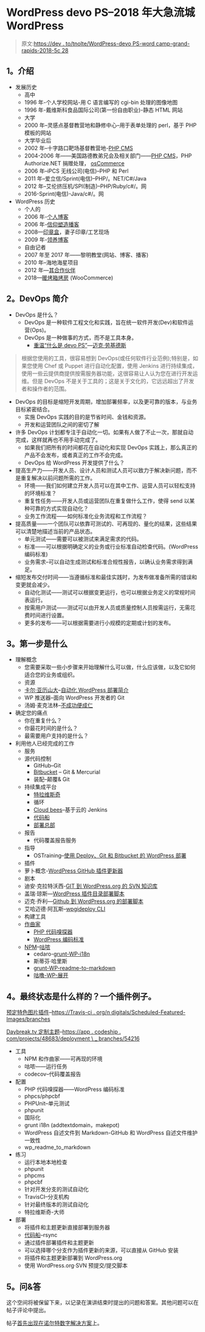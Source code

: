 # WordPress devo PS–2018 年大急流城 WordPress

> 原文:[https://dev . to/tnolte/WordPress-devo PS-word camp-grand-rapids-2018-5c 28](https://dev.to/tnolte/wordpress-devops-wordcamp-grand-rapids-2018-5c28)

## 1。介绍

*   发展历史
    *   高中
    *   1996 年-个人学校网站-用 C 语言编写的 cgi-bin 处理的图像地图
    *   1996 年-戴维斯科食品国际公司(第一份自由职业)-静态 HTML 网站
    *   大学
    *   2000 年–灵感点基督教营地和静修中心–用于表单处理的 perl，基于 PHP 模板的网站
    *   大学毕业后
    *   2002 年–十字路口靶场基督教营地-[PHP CMS](http://www.phpwcms.org/)
    *   2004-2006 年——美国路德教弟兄会及相关部门——[PHP CMS](http://www.phpwcms.org/)，PHP Authorize.NET 捐赠处理， [osCommerce](https://www.oscommerce.com/)
    *   2006 年–iPCS 无线公司(电信)–PHP 和 Perl
    *   2011 年–爱立信/Sprint(电信)–PHP/。NET/C#/Java
    *   2012 年–艾伦挤压机/SPI(制造)–PHP/Ruby/c#/。网
    *   2016-Sprint(电信)-Java/c#/。网
*   WordPress 历史
    *   个人的
    *   2006 年-[个人博客](https://tim.noltefamily.org/)
    *   2006 年-[信仰塑造播客](https://www.faithshaping.org/)
    *   2008—[印章盒](https://www.thestampbox.com/)，妻子印章/工艺现场
    *   2009 年-[领养博客](https://adoption.noltefamily.org/)
    *   自由记者
    *   2007 年至 2017 年——黎明教堂(网站、博客、播客)
    *   2010 年–海地海星项目
    *   2012 年—[其合作伙伴](https://www.itsdelivers.com/)
    *   2018—[暖烤箱烤房](https://warmovenbakehouse.com/) (WooCommerce)

## 2。DevOps 简介

*   DevOps 是什么？
    *   DevOps 是一种软件工程文化和实践，旨在统一软件开发(Dev)和软件运营(Ops)。
    *   DevOps 是一种做事的方式，而不是工具本身。
        *   [重温“什么是 devo PS”](http://radar.oreilly.com/2014/06/revisiting-what-is-devops.html)—[迈克·劳基德斯](http://twitter.com/mikeloukides)

> 根据您使用的工具，很容易想到 DevOps(或任何软件行业范例);特别是，如果您使用 Chef 或 Puppet 进行自动化配置，使用 Jenkins 进行持续集成，使用一些云提供商提供按需服务器功能，这很容易让人认为您在进行开发运维。但是 DevOps 不是关于工具的；这是关于文化的，它远远超出了开发者和操作者的范围。

*   DevOps 的目标是缩短开发周期，增加部署频率，以及更可靠的版本，与业务目标紧密结合。
    *   实施 DevOps 实践的目的是节省时间、金钱和资源。
    *   开发和运营团队之间的密切了解
*   许多 DevOps 计划都专注于自动化一切。如果有人做了不止一次，那就自动完成，这样就再也不用手动完成了。
    *   如果我们把所有的时间都花在自动化和实现 DevOps 实践上，那么真正的产品不会发布，或者真正的工作不会完成。
    *   DevOps 给 WordPress 开发提供了什么？
*   提高生产力——开发人员、设计人员和测试人员可以致力于解决新问题，而不是重复解决以前问题所需的工作。
    *   环境——我们如何建立开发人员可以在其中工作、运营人员可以轻松支持的环境标准？
    *   重复性任务——开发人员或运营团队在重复做什么工作，使得 send 以某种可靠的方式实现自动化？
    *   业务工作流程——如何标准化业务流程和工作流程？
*   提高质量——一个团队可以依靠可测试的、可再现的、量化的结果，这些结果可以清楚地描述当前的产品状态。
    *   单元测试——需要可以被测试来满足需求的代码。
    *   标准——可以根据明确定义的业务或行业标准自动检查代码。(WordPress 编码标准)
    *   业务需求–可以自动生成测试和标准合规性报告，以确认业务需求得到满足。
*   缩短发布交付时间——当遵循标准和最佳实践时，为发布做准备所需的错误和变更就会减少。
    *   自动化测试——测试可以根据变更运行，也可以根据业务定义的常规时间表运行。
    *   按需用户测试——测试可以由开发人员或质量控制人员按需运行，无需花费时间进行设置。
    *   更多的发布——可以根据需要进行小规模的定期或计划的发布。

## 3。第一步是什么

*   理解概念
    *   您需要采取一些小步骤来开始理解什么可以做，什么应该做，以及它如何适合您的业务或组织。
    *   资源
    *   [卡尔·亚历山大](https://carlalexander.ca/)–[自动化 WordPress 部署简介](https://carlalexander.ca/introduction-automated-wordpress-deployments/)
    *   WP 推送器–面向 WordPress 开发者的 Git
    *   汤姆·麦克法林–[不成功便成仁](https://tommcfarlin.com/ship-it-or-die/)
*   确定您的痛点
    *   你在重复什么？
    *   你最花时间的是什么？
    *   最需要用户支持的是什么？
*   利用他人已经完成的工作
    *   服务
    *   源代码控制
        *   GitHub–Git
        *   [Bitbucket](https://bitbucket.org) – Git & Mercurial
        *   装配–颠覆& Git
    *   持续集成平台
        *   [特拉维斯奇](https://travis-ci.org)
        *   循环
        *   [Cloud bees](https://www.cloudbees.com)–基于云的 Jenkins
        *   [代码船](http://codeship.com/)
        *   [部署总部](https://www.deployhq.com/)
    *   报告
        *   代码覆盖报告服务
    *   指导
        *   OSTraining–[使用 Deploy、Git 和 Bitbucket 的 WordPress 部署](https://www.ostraining.com/blog/wordpress/deploy-git-wordpress/)
    *   插件
    *   萝卜概念-[WordPress GitHub 插件更新器](https://github.com/radishconcepts/WordPress-GitHub-Plugin-Updater)
    *   剧本
    *   迪安·克拉特沃西-[GIT 到 WordPress.org 的 SVN 知识库](https://github.com/deanc/wordpress-plugin-git-svn)
    *   盖瑞·琼斯—[WordPress 插件目录部署脚本](https://github.com/GaryJones/wordpress-plugin-svn-deploy)
    *   迈克·乔利—[Github 到 WordPress.org 的部署脚本](https://github.com/mikejolley/github-to-wordpress-deploy-script)
    *   艾哈迈德·阿瓦斯–[wpgideploy CLI](https://github.com/ahmadawais/WPGitDeploy-CLI)
    *   构建工具
    *   [作曲家](https://getcomposer.org/)
        *   [PHP 代码嗅探器](https://packagist.org/packages/squizlabs/php_codesniffer)
        *   [WordPress 编码标准](https://packagist.org/packages/wp-coding-standards/wpcs)
    *   [NPM](https://www.npmjs.com/)–[咕哝](https://gruntjs.com/)
        *   cedaro-[grunt-WP-i18n](https://github.com/cedaro/grunt-wp-i18n)
        *   斯蒂芬·哈里斯
        *   [grunt-WP-readme-to-markdown](https://github.com/stephenharris/wp-readme-to-markdown)
        *   [咕噜-WP-展开](https://github.com/stephenharris/grunt-wp-deploy)

## 4。最终状态是什么样的？一个插件例子。

[预定特色图片插件](https://github.com/timnolte/scheduled-featured-images/tree/1.0.0-dev)–[https://Travis-ci . org/n digitals/Scheduled-Featured-Images/branches](https://travis-ci.org/ndigitals/scheduled-featured-images/branches)

[Daybreak.tv 定制主题](https://bitbucket.org/daybreakchurch/daybreakv5/branch/dev-5.0.10.1)–[https://app . codeship . com/projects/48683/deployment \ _ branches/54216](https://app.codeship.com/projects/48683/deployment%5C_branches/54216)

*   工具
    *   NPM 和作曲家——可再现的环境
    *   咕哝——运行任务
    *   codecov–代码覆盖报告
*   配置
    *   PHP 代码嗅探器——WordPress 编码标准
    *   phpcs/phpcbf
    *   PHPUnit–单元测试
    *   phpunit
    *   国际化
    *   grunt i18n (addtextdomain，makepot)
    *   WordPress 自述文件到 Markdown-GitHub 和 WordPress 自述文件维护一致性
    *   wp_readme_to_markdown
*   练习
    *   运行本地本地检查
    *   phpunit
    *   phpcms
    *   phpcbf
    *   针对开发分支的测试自动化
    *   TravisCI–分支机构
    *   针对最终版本的测试自动化
    *   特拉维斯奇-大师
*   部署
    *   将插件和主题更新直接部署到服务器
    *   [代码船](http://codeship.com/)–rsync
    *   通过插件部署插件和主题更新
    *   可以选择哪个分支作为插件更新的来源，可以直接从 GitHub 安装
    *   将插件和主题更新部署到 WordPress.org
    *   使用 WordPress.org·SVN 预提交/提交脚本

## 5。问&答

这个空间将被保留下来，以记录在演讲结束时提出的问题和答案。其他问题可以在帖子评论中提出。

帖子[首先出现在](https://www.ndigitals.com/articles/wordpress-devops-wordcamp-grand-rapids-2018/)[诺尔特数字解决方案](https://www.ndigitals.com)上。